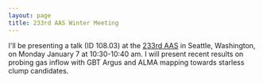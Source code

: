 ```yaml
---
layout: page
title: 233rd AAS Winter Meeting
---
```


I'll be presenting a talk (ID 108.03) at the [233rd AAS](https://aas.org/meetings/aas233) in Seattle, Washington, on Monday January 7 at 10:30-10:40 am. I will present recent results on probing gas inflow with GBT Argus and ALMA mapping towards starless clump candidates.
